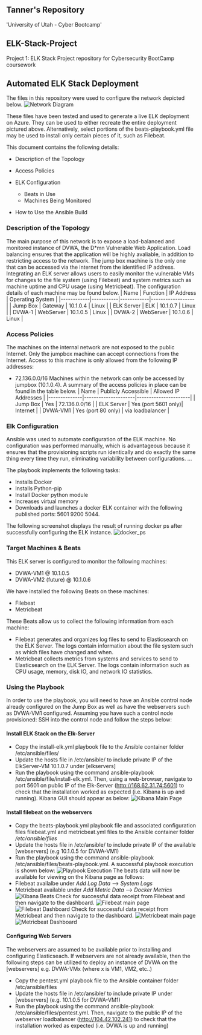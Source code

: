 ## Tanner's Repository ##
'University of Utah - Cyber Bootcamp'

## ELK-Stack-Project
Project 1: ELK Stack Project repository for Cybersecurity BootCamp coursework

## Automated ELK Stack Deployment
The files in this repository were used to configure the network depicted below.
![Network Diagram](https://github.com/Tbrownwork/Tanners-Repository/blob/main/Diagram/network_diagram.png)

These files have been tested and used to generate a live ELK deployment on Azure. They can be used to either recreate the entire deployment pictured above. Alternatively, select portions of the beats-playbook.yml file may be used to install only certain pieces of it, such as Filebeat.

This document contains the following details:
- Description of the Topology
- Access Policies
- ELK Configuration
  - Beats in Use
  - Machines Being Monitored
  
- How to Use the Ansible Build

### Description of the Topology

The main purpose of this network is to expose a load-balanced and monitored instance of DVWA, the D*mn Vulnerable Web Application.
Load balancing ensures that the application will be highly avaliable, in addition to restricting access to the network.  The jump box machine is the only one that can be accessed via the internet from the identified IP address.
Integrating an ELK server allows users to easily monitor the vulnerable VMs for changes to the file system (using Filebeat) and system metrics such as machine uptime and CPU usage (using Metricbeat).
The configuration details of each machine may be found below.
| Name       | Function  | IP Address | Operating System |
|------------|-----------|------------|------------------|
| Jump Box   | Gateway   | 10.1.0.4   | Linux            |
| ELK Server | ELK       | 10.1.0.7   | Linux            |
| DVWA-1     | WebServer | 10.1.0.5   | Linux            |
| DVWA-2     | WebServer | 10.1.0.6   | Linux            |

### Access Policies
The machines on the internal network are not exposed to the public Internet. 
Only the jumpbox machine can accept connections from the Internet. Access to this machine is only allowed from the following IP addresses:
- 72.136.0.0/16
Machines within the network can only be accessed by jumpbox (10.1.0.4).
A summary of the access policies in place can be found in the table below.
| Name         | Publicly Accessible | Allowed IP Addresses |
|--------------|---------------------|----------------------|
| Jump Box     | Yes                 | 72.136.0.0/16        |
| ELK Server   | Yes (port 5601 only)| Internet             |
|  DVWA-VM1    | Yes (port 80 only)  | via loadbalancer     |

### Elk Configuration

Ansible was used to automate configuration of the ELK machine. No configuration was performed manually, which is advantageous because it ensures that the provisioning scripts run identically and do exactly the same thing every time they run, eliminating variability between configurations. ...

The playbook implements the following tasks:
- Installs Docker
- Installs Python-pip
- Install Docker python module
- Increases virtual memory
- Downloads and launches a docker ELK container with the following published ports: 5601 9200 5044.

The following screenshot displays the result of running docker ps after successfully configuring the ELK instance.
![docker_ps](https://github.com/Tbrownwork/Tanners-Repository/blob/main/Diagram/docker_ps.png)

### Target Machines & Beats
This ELK server is configured to monitor the following machines:
- DVWA-VM1 @ 10.1.0.5
- DVWA-VM2 (future) @ 10.1.0.6

We have installed the following Beats on these machines:
- Filebeat
- Metricbeat

These Beats allow us to collect the following information from each machine:
- Filebeat generates and organizes log files to send to Elasticsearch on the ELK Server. The logs contain information about the file system such as which files have changed and when.
- Metricbeat collects metrics from systems and services to send to Elasticsearch on the ELK Server. The logs contain information such as CPU usage, memory, disk IO, and network IO statistics.

### Using the Playbook
In order to use the playbook, you will need to have an Ansible control node already configured on the Jump Box as well as have the webservers such as DVWA-VM1 configured. Assuming you have such a control node provisioned:
SSH into the control node and follow the steps below:

#### Install ELK Stack on the Elk-Server
- Copy the install-elk.yml playbook file to the Ansible container folder /etc/ansible/files/
- Update the hosts file in /etc/ansible/ to include private IP of the ElkServer-VM 10.1.0.7 under [elkservers]
- Run the playbook using the command ansible-playbook /etc/ansible/file/install-elk.yml.  Then, using a web-browser, navigate to port 5601 on public IP of the Elk-Server (http://168.62.31.74:5601) to check that the installation worked as expected (i.e. Kibana is up and running). Kibana GUI should appear as below:
![Kibana Main Page](https://github.com/Tbrownwork/Tanners-Repository/blob/main/Diagram/kibana_main.png)

#### Install filebeat on the webservers
- Copy the beats-playbook.yml playbook file and associated configuration files filebeat.yml and metricbeat.yml files to the Ansible container folder _/etc/ansible/files_
- Update the hosts file in /etc/ansible/ to include private IP of the available [webservers] (e.g 10.1.0.5 for DVWA-VM1)
- Run the playbook using the command ansible-playbook /etc/ansible/files/beats-playbook.yml. A successful playbook execution is shown below:
![Playbook Execution](https://github.com/Tbrownwork/Tanners-Repository/blob/main/Diagram/filebeat_playbook_run.png)
The beats data will now be available for viewing on the Kibana page as follows:
- Filebeat availalbe under *Add Log Data* --> *System Logs*
- Metricbeat available under *Add Metric Data* --> *Docker Metrics*
![Kibana Beats](https://github.com/Tbrownwork/Tanners-Repository/blob/main/Diagram/kibana_beats.png)
Check for successful data receipt from Filebeat and then navigate to the dashboard.
![Filebeat main page](https://github.com/Tbrownwork/Tanners-Repository/blob/main/Diagram/filebeat_main.png)
![Filebeat Dashboard](https://github.com/Tbrownwork/Tanners-Repository/blob/main/Diagram/filebeat_dashboard.png)
Check for successful data receipt from Metricbeat and then navigate to the dashboard.
![Metricbeat main page](https://github.com/Tbrownwork/Tanners-Repository/blob/main/Diagram/metricbeat_main.png)
![Metricbeat Dashboard](https://github.com/Tbrownwork/Tanners-Repository/blob/main/Diagram/metricbeat_dashboard.png)
#### Configuring Web Servers
The webservers are assumed to be available prior to installing and configuring Elasticseach.  If webservers are not already available, then the following steps can be utilized to deploy an instance of DVWA on the [webservers] e.g. DVWA-VMx (where x is VM1, VM2, etc..)
- Copy the pentest.yml playbook file to the Ansible container folder /etc/ansible/files
- Update the hosts file in /etc/ansible/ to include private IP under [webservers] (e.g. 10.1.0.5 for DVWA-VM1)
- Run the playbook using the command ansible-playbook /etc/ansible/files/pentest.yml.  Then, navigate to the public IP of the webserver loadbalancer (http://104.42.102.241) to check that the installation worked as expected (i.e. DVWA is up and running)
